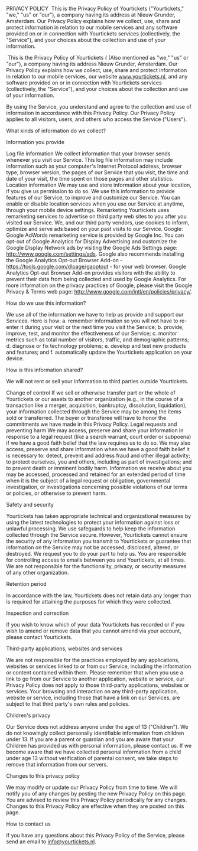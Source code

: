 PRIVACY POLICY 
This is the Privacy Policy of Yourtickets ("Yourtickets," "we," "us" or "our"), a company having its address at Nieuw Grunder, Amsterdam. Our Privacy Policy explains how we collect, use, share and protect information in relation to our mobile services and any software provided on or in connection with Yourtickets services (collectively, the "Service"), and your choices about the collection and use of your information.

 This is the Privacy Policy of Yourtickets ( (Also mentioned as "we," "us" or "our"), a company having its address Nieuw Grunder, Amsterdam. Our Privacy Policy explains how we collect, use, share and protect information in relation to our mobile services, our website www.yourtickets.nl, and any software provided on or in connection with Yourtickets services (collectively, the "Service"), and your choices about the collection and use of your information.

By using the Service, you understand and agree to the collection and use of information in accordance with this Privacy Policy. Our Privacy Policy applies to all visitors, users, and others who access the Service ("Users").

What kinds of information do we collect?

Information you provide

Log file information
We collect information that your browser sends whenever you visit our Service. This log file information may include information such as your computer's Internet Protocol address, browser type, browser version, the pages of our Service that you visit, the time and date of your visit, the time spent on those pages and other statistics.
Location information
We may use and store information about your location, if you give us permission to do so. We use this information to provide features of our Service, to improve and customize our Service. You can enable or disable location services when you use our Service at anytime, through your mobile device settings.
Remarketing
Yourtickets uses remarketing services to advertise on third party web sites to you after you visited our Service. We, and our third party vendors, use cookies to inform, optimize and serve ads based on your past visits to our Service.
Google: Google AdWords remarketing service is provided by Google Inc. You can opt-out of Google Analytics for Display Advertising and customize the Google Display Network ads by visiting the Google Ads Settings page: http://www.google.com/settings/ads. Google also recommends installing the Google Analytics Opt-out Browser Add-on - https://tools.google.com/dlpage/gaoptout - for your web browser. Google Analytics Opt-out Browser Add-on provides visitors with the ability to prevent their data from being collected and used by Google Analytics. For more information on the privacy practices of Google, please visit the Google Privacy & Terms web page: http://www.google.com/intl/en/policies/privacy/. 

How do we use this information?

We use all of the information we have to help us provide and support our Services. Here is how:
a.	remember information so you will not have to re-enter it during your visit or the next time you visit the Service;
b.	provide, improve, test, and monitor the effectiveness of our Service;
c.	monitor metrics such as total number of visitors, traffic, and demographic patterns;
d.	diagnose or fix technology problems; 
e.	develop and test new products and features; and
f.	automatically update the Yourtickets application on your device.

How is this information shared?

We will not rent or sell your information to third parties outside Yourtickets.

Change of control
If we sell or otherwise transfer part or the whole of Yourtickets or our assets to another organization (e.g., in the course of a transaction like a merger, acquisition, bankruptcy, dissolution, liquidation), your information collected through the Service may be among the items sold or transferred. The buyer or transferee will have to honor the commitments we have made in this Privacy Policy.
Legal requests and preventing harm
We may access, preserve and share your information in response to a legal request (like a search warrant, court order or subpoena) if we have a good faith belief that the law requires us to do so. We may also access, preserve and share information when we have a good faith belief it is necessary to: detect, prevent and address fraud and other illegal activity; to protect ourselves, you and others, including as part of investigations; and to prevent death or imminent bodily harm. Information we receive about you may be accessed, processed and retained for an extended period of time when it is the subject of a legal request or obligation, governmental investigation, or investigations concerning possible violations of our terms or policies, or otherwise to prevent harm.
    
Safety and security

Yourtickets has taken appropriate technical and organizational measures by using the latest technologies to protect your information against loss or unlawful processing. We use safeguards to help keep the information collected through the Service secure. However, Yourtickets cannot ensure the security of any information you transmit to Yourtickets or guarantee that information on the Service may not be accessed, disclosed, altered, or destroyed. We request you to do your part to help us. You are responsible for controlling access to emails between you and Yourtickets, at all times. We are not responsible for the functionality, privacy, or security measures of any other organization.

Retention period

In accordance with the law, Yourtickets does not retain data any longer than is required for attaining the purposes for which they were collected.

Inspection and correction

If you wish to know which of your data Yourtickets has recorded or if you wish to amend or remove data that you cannot amend via your account, please contact Yourtickets. 

Third-party applications, websites and services

We are not responsible for the practices employed by any applications, websites or services linked to or from our Service, including the information or content contained within them. Please remember that when you use a link to go from our Service to another application, website or service, our Privacy Policy does not apply to those third-party applications, websites or services. Your browsing and interaction on any third-party application, website or service, including those that have a link on our Services, are subject to that third party's own rules and policies.

Children's privacy

Our Service does not address anyone under the age of 13 ("Children"). We do not knowingly collect personally identifiable information from children under 13. If you are a parent or guardian and you are aware that your Children has provided us with personal information, please contact us. If we become aware that we have collected personal information from a child under age 13 without verification of parental consent, we take steps to remove that information from our servers.

Changes to this privacy policy

We may modify or update our Privacy Policy from time to time. We will notify you of any changes by posting the new Privacy Policy on this page. You are advised to review this Privacy Policy periodically for any changes. Changes to this Privacy Policy are effective when they are posted on this page.

How to contact us

If you have any questions about this Privacy Policy of the Service, please send an email to info@yourtickets.nl.

